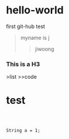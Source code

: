 # hello-world
first git-hub test

>myname is j
>>jiwoong



<h3> This is a H3</h3>
>list
>>code


<h1>test</h1>


<code>
  
  String a = 1;
  
  
</code>

